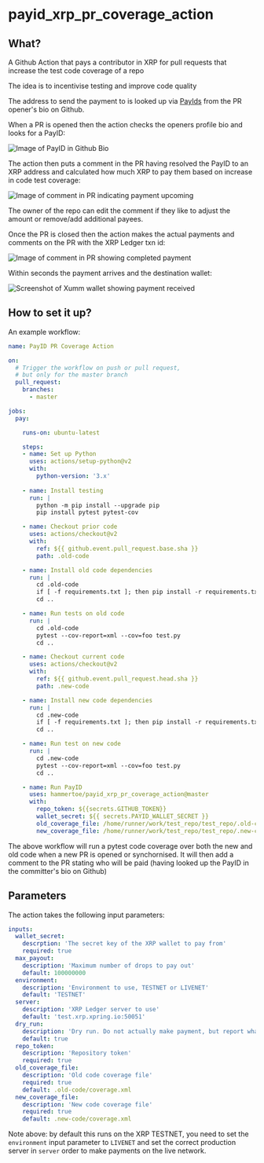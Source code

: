 # payid_xrp_pr_coverage_action

## What?
A Github Action that pays a contributor in XRP for pull requests that
increase the test code coverage of a repo

The idea is to incentivise testing and improve code quality

The address to send the payment to is looked up via [PayIds](https://payid.org/) 
from the PR opener's bio on Github.

When a PR is opened then the action checks the openers profile bio and looks for a PayID:

![Image of PayID in Github Bio](_images/payid_in_bio.png)

The action then puts a comment in the PR having resolved the PayID to an XRP address
and calculated how much XRP to pay them based on increase in code test coverage:

![Image of comment in PR indicating payment upcoming](_images/payout_pending.png)

The owner of the repo can edit the comment if they like to adjust the amount or
remove/add additional payees.

Once the PR is closed then the action makes the actual payments and comments
on the PR with the XRP Ledger txn id:

![Image of comment in PR showing completed payment](_images/payout_complete.png)

Within seconds the payment arrives and the destination wallet:

![Screenshot of Xumm wallet showing payment received](_images/payment_in_wallet.png)

## How to set it up?

An example workflow:

```yaml
name: PayID PR Coverage Action

on:
  # Trigger the workflow on push or pull request,
  # but only for the master branch
  pull_request:
    branches:
      - master

jobs:
  pay:

    runs-on: ubuntu-latest

    steps:
    - name: Set up Python
      uses: actions/setup-python@v2
      with:
        python-version: '3.x'
        
    - name: Install testing
      run: |
        python -m pip install --upgrade pip
        pip install pytest pytest-cov

    - name: Checkout prior code  
      uses: actions/checkout@v2
      with:
        ref: ${{ github.event.pull_request.base.sha }}
        path: .old-code

    - name: Install old code dependencies
      run: |
        cd .old-code
        if [ -f requirements.txt ]; then pip install -r requirements.txt; fi
        cd ..

    - name: Run tests on old code
      run: |
        cd .old-code
        pytest --cov-report=xml --cov=foo test.py
        cd ..

    - name: Checkout current code  
      uses: actions/checkout@v2
      with:
        ref: ${{ github.event.pull_request.head.sha }}
        path: .new-code

    - name: Install new code dependencies
      run: |
        cd .new-code
        if [ -f requirements.txt ]; then pip install -r requirements.txt; fi
        cd ..

    - name: Run test on new code
      run: |
        cd .new-code
        pytest --cov-report=xml --cov=foo test.py
        cd ..

    - name: Run PayID
      uses: hammertoe/payid_xrp_pr_coverage_action@master
      with:
        repo_token: ${{secrets.GITHUB_TOKEN}}
        wallet_secret: ${{ secrets.PAYID_WALLET_SECRET }}
        old_coverage_file: /home/runner/work/test_repo/test_repo/.old-code/coverage.xml
        new_coverage_file: /home/runner/work/test_repo/test_repo/.new-code/coverage.xml

```

The above workflow will run a pytest code coverage over both the new and old code
when a new PR is opened or synchornised. It will then add a comment to the PR
stating who will be paid (having looked up the PayID in the committer's bio on Github)

## Parameters

The action takes the following input parameters:

```yaml
inputs:
  wallet_secret:
    descrption: 'The secret key of the XRP wallet to pay from'
    required: true
  max_payout: 
    description: 'Maximum number of drops to pay out'
    default: 100000000
  environment:
    description: 'Environment to use, TESTNET or LIVENET'
    default: 'TESTNET'
  server:
    description: 'XRP Ledger server to use'
    default: 'test.xrp.xpring.io:50051'
  dry_run:
    description: 'Dry run. Do not actually make payment, but report what would be done'
    default: true
  repo_token:
    description: 'Repository token'
    required: true
  old_coverage_file:
    description: 'Old code coverage file'
    required: true
    default: .old-code/coverage.xml
  new_coverage_file:
    description: 'New code coverage file'
    required: true
    default: .new-code/coverage.xml
```

Note above: by default this runs on the XRP TESTNET, you need to set the `environment` input parameter
to `LIVENET` and set the correct production server in `server` order to make payments on the live network. 